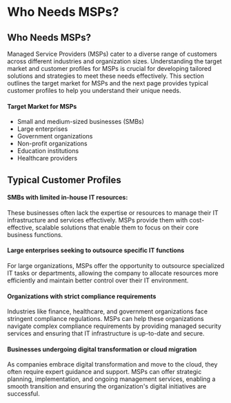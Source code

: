 # Who Needs MSPs?

## Who Needs MSPs?

Managed Service Providers (MSPs) cater to a diverse range of customers across different industries and organization sizes. Understanding the target market and customer profiles for MSPs is crucial for developing tailored solutions and strategies to meet these needs effectively. This section outlines the target market for MSPs and the next page provides typical customer profiles to help you understand their unique needs.

#### Target Market for MSPs

* Small and medium-sized businesses (SMBs)
* Large enterprises
* Government organizations
* Non-profit organizations
* Education institutions
* Healthcare providers

## Typical Customer Profiles

#### SMBs with limited in-house IT resources:

These businesses often lack the expertise or resources to manage their IT infrastructure and services effectively. MSPs provide them with cost-effective, scalable solutions that enable them to focus on their core business functions.

#### Large enterprises seeking to outsource specific IT functions

For large organizations, MSPs offer the opportunity to outsource specialized IT tasks or departments, allowing the company to allocate resources more efficiently and maintain better control over their IT environment.

#### Organizations with strict compliance requirements

Industries like finance, healthcare, and government organizations face stringent compliance regulations. MSPs can help these organizations navigate complex compliance requirements by providing managed security services and ensuring that IT infrastructure is up-to-date and secure.

#### Businesses undergoing digital transformation or cloud migration

As companies embrace digital transformation and move to the cloud, they often require expert guidance and support. MSPs can offer strategic planning, implementation, and ongoing management services, enabling a smooth transition and ensuring the organization's digital initiatives are successful.
